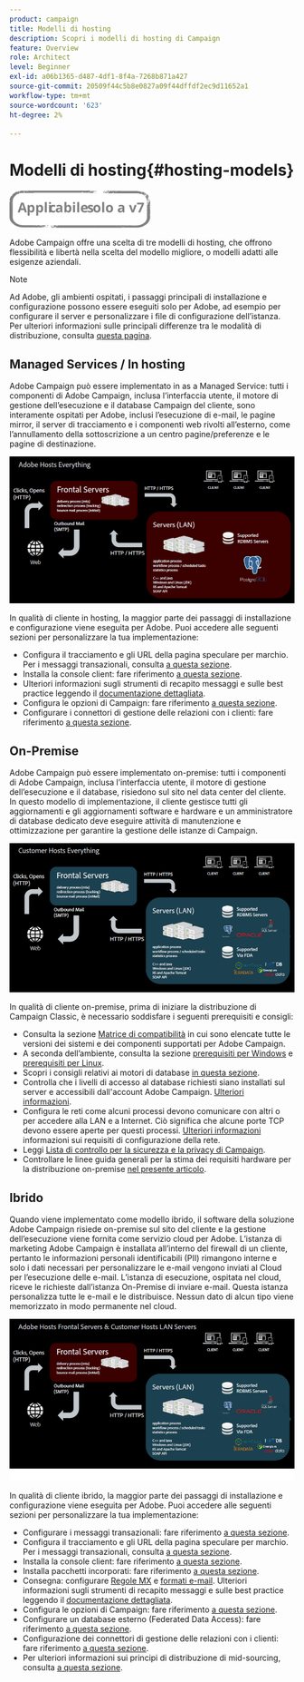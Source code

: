 ```yaml
---
product: campaign
title: Modelli di hosting
description: Scopri i modelli di hosting di Campaign
feature: Overview
role: Architect
level: Beginner
exl-id: a06b1365-d487-4df1-8f4a-7268b871a427
source-git-commit: 20509f44c5b8e0827a09f44dffdf2ec9d11652a1
workflow-type: tm+mt
source-wordcount: '623'
ht-degree: 2%

---
```


# Modelli di hosting{#hosting-models}

![](../../assets/v7-only.svg)

Adobe Campaign offre una scelta di tre modelli di hosting, che offrono flessibilità e libertà nella scelta del modello migliore, o modelli adatti alle esigenze aziendali.

>[!NOTE]
>
>Ad Adobe, gli ambienti ospitati, i passaggi principali di installazione e configurazione possono essere eseguiti solo per Adobe, ad esempio per configurare il server e personalizzare i file di configurazione dell’istanza. Per ulteriori informazioni sulle principali differenze tra le modalità di distribuzione, consulta [questa pagina](../../installation/using/capability-matrix.md).

## Managed Services / In hosting

Adobe Campaign può essere implementato in as a Managed Service: tutti i componenti di Adobe Campaign, inclusa l’interfaccia utente, il motore di gestione dell’esecuzione e il database Campaign del cliente, sono interamente ospitati per Adobe, inclusi l’esecuzione di e-mail, le pagine mirror, il server di tracciamento e i componenti web rivolti all’esterno, come l’annullamento della sottoscrizione a un centro pagine/preferenze e le pagine di destinazione.

![](assets/deployment_hosted.png)

In qualità di cliente in hosting, la maggior parte dei passaggi di installazione e configurazione viene eseguita per Adobe. Puoi accedere alle seguenti sezioni per personalizzare la tua implementazione:

* Configura il tracciamento e gli URL della pagina speculare per marchio. Per i messaggi transazionali, consulta [a questa sezione](../../message-center/using/additional-configurations.md#configuring-multibranding).
* Installa la console client: fare riferimento [a questa sezione](../../installation/using/installing-the-client-console.md).
* Ulteriori informazioni sugli strumenti di recapito messaggi e sulle best practice leggendo il [documentazione dettagliata](../../delivery/using/about-deliverability.md).
* Configura le opzioni di Campaign: fare riferimento [a questa sezione](../../installation/using/configuring-campaign-options.md).
* Configurare i connettori di gestione delle relazioni con i clienti: fare riferimento [a questa sezione](../../platform/using/crm-connectors.md).

## On-Premise

Adobe Campaign può essere implementato on-premise: tutti i componenti di Adobe Campaign, inclusa l’interfaccia utente, il motore di gestione dell’esecuzione e il database, risiedono sul sito nel data center del cliente. In questo modello di implementazione, il cliente gestisce tutti gli aggiornamenti e gli aggiornamenti software e hardware e un amministratore di database dedicato deve eseguire attività di manutenzione e ottimizzazione per garantire la gestione delle istanze di Campaign.

![](assets/deployment_onpremise.png)

In qualità di cliente on-premise, prima di iniziare la distribuzione di Campaign Classic, è necessario soddisfare i seguenti prerequisiti e consigli:

* Consulta la sezione [Matrice di compatibilità](../../rn/using/compatibility-matrix.md) in cui sono elencate tutte le versioni dei sistemi e dei componenti supportati per Adobe Campaign.
* A seconda dell’ambiente, consulta la sezione [prerequisiti per Windows](../../installation/using/prerequisites-of-campaign-installation-in-windows.md) e [prerequisiti per Linux](../../installation/using/prerequisites-of-campaign-installation-in-linux.md).
* Scopri i consigli relativi ai motori di database [in questa sezione](../../installation/using/database.md).
* Controlla che i livelli di accesso al database richiesti siano installati sul server e accessibili dall&#39;account Adobe Campaign. [Ulteriori informazioni](../../installation/using/application-server.md).
* Configura le reti come alcuni processi devono comunicare con altri o per accedere alla LAN e a Internet. Ciò significa che alcune porte TCP devono essere aperte per questi processi. [Ulteriori informazioni](../../installation/using/network-configuration.md) informazioni sui requisiti di configurazione della rete.
* Leggi [Lista di controllo per la sicurezza e la privacy di Campaign](https://helpx.adobe.com/it/campaign/kb/acc-security.html).
* Controllare le linee guida generali per la stima dei requisiti hardware per la distribuzione on-premise [nel presente articolo](https://helpx.adobe.com/it/campaign/kb/hardware-sizing-guide.html).

## Ibrido

Quando viene implementato come modello ibrido, il software della soluzione Adobe Campaign risiede on-premise sul sito del cliente e la gestione dell’esecuzione viene fornita come servizio cloud per Adobe. L’istanza di marketing Adobe Campaign è installata all’interno del firewall di un cliente, pertanto le informazioni personali identificabili (PII) rimangono interne e solo i dati necessari per personalizzare le e-mail vengono inviati al Cloud per l’esecuzione delle e-mail. L’istanza di esecuzione, ospitata nel cloud, riceve le richieste dall’istanza On-Premise di inviare e-mail. Questa istanza personalizza tutte le e-mail e le distribuisce. Nessun dato di alcun tipo viene memorizzato in modo permanente nel cloud.

![](assets/deployment_hybrid.png)

In qualità di cliente ibrido, la maggior parte dei passaggi di installazione e configurazione viene eseguita per Adobe. Puoi accedere alle seguenti sezioni per personalizzare la tua implementazione:

* Configurare i messaggi transazionali: fare riferimento [a questa sezione](../../message-center/using/transactional-messaging-architecture.md).
* Configura il tracciamento e gli URL della pagina speculare per marchio. Per i messaggi transazionali, consulta [a questa sezione](../../message-center/using/additional-configurations.md#configuring-multibranding).
* Installa la console client: fare riferimento [a questa sezione](../../installation/using/installing-the-client-console.md).
* Installa pacchetti incorporati: fare riferimento [a questa sezione](../../installation/using/installing-campaign-standard-packages.md).
* Consegna: configurare [Regole MX](../../installation/using/email-deliverability.md#mx-configuration) e [formati e-mail](../../installation/using/email-deliverability.md#managing-email-formats). Ulteriori informazioni sugli strumenti di recapito messaggi e sulle best practice leggendo il [documentazione dettagliata](../../delivery/using/about-deliverability.md).
* Configura le opzioni di Campaign: fare riferimento [a questa sezione](../../installation/using/configuring-campaign-options.md).
* Configurare un database esterno (Federated Data Access): fare riferimento [a questa sezione](../../installation/using/about-fda.md).
* Configurazione dei connettori di gestione delle relazioni con i clienti: fare riferimento [a questa sezione](../../platform/using/crm-connectors.md).
* Per ulteriori informazioni sui principi di distribuzione di mid-sourcing, consulta [a questa sezione](../../installation/using/mid-sourcing-deployment.md).
